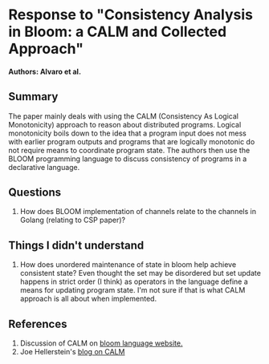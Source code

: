 # Response to "Consistency Analysis in Bloom: a CALM and Collected Approach"

#### Authors: Alvaro et al.

## Summary

The paper mainly deals with using the CALM (Consistency As Logical Monotonicity) approach to reason about distributed programs. Logical monotonicity boils down to the idea that a program input does not mess with earlier program outputs and programs that are logically monotonic do not require means to coordinate program state. The authors then use the BLOOM programming language to discuss consistency of programs in a declarative language.

## Questions

1. How does BLOOM implementation of channels relate to the channels in Golang (relating to CSP paper)?

## Things I didn't understand

1. How does unordered maintenance of state in bloom help achieve consistent state? Even thought the set may be disordered but set update happens in strict order (I think) as operators in the language define a means for updating program state. I'm not sure if that is what CALM approach is all about when implemented.

## References

1. Discussion of CALM on [bloom language website.](http://bloom-lang.net/calm/)
2. Joe Hellerstein's [blog on CALM](https://databeta.wordpress.com/2010/10/28/the-calm-conjecture-reasoning-about-consistency/)